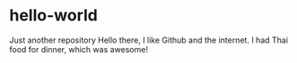 # hello-world
Just another repository 
Hello there, I like Github and the internet. 
I had Thai food for dinner, which was awesome! 
